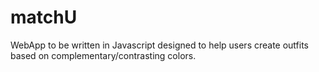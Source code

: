# matchU

WebApp to be written in Javascript designed to help users create outfits based on complementary/contrasting colors. 
